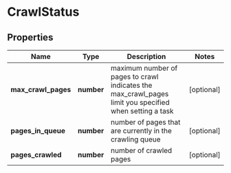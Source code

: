 # CrawlStatus

## Properties

| Name | Type | Description | Notes |
|------------ | ------------- | ------------- | -------------|
**max_crawl_pages** | **number** | maximum number of pages to crawl<br>indicates the max_crawl_pages limit you specified when setting a task |[optional]|
**pages_in_queue** | **number** | number of pages that are currently in the crawling queue |[optional]|
**pages_crawled** | **number** | number of crawled pages |[optional]|